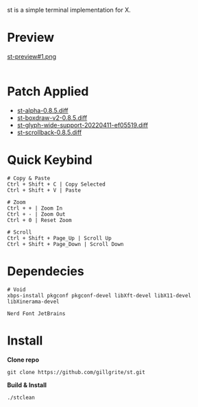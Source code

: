 st is a simple terminal implementation for X.

# **Preview**
<a href="https://filedn.com/lndsHOIbWNoRqUhvg4xD1oh/rice/st-preview%231.png">st-preview#1.png</a><br><br>

# **Patch Applied**
+ [st-alpha-0.8.5.diff](https://st.suckless.org/patches/alpha/st-alpha-20220206-0.8.5.diff)
+ [st-boxdraw-v2-0.8.5.diff](https://st.suckless.org/patches/boxdraw/st-boxdraw_v2-0.8.5.diff)
+ [st-glyph-wide-support-20220411-ef05519.diff](https://st.suckless.org/patches/glyph_wide_support/st-glyph-wide-support-20220411-ef05519.diff)
+ [st-scrollback-0.8.5.diff](https://st.suckless.org/patches/scrollback/st-scrollback-0.8.5.diff)

# **Quick Keybind**
```
# Copy & Paste
Ctrl + Shift + C | Copy Selected
Ctrl + Shift + V | Paste

# Zoom
Ctrl + + | Zoom In
Ctrl + - | Zoom Out
Ctrl + 0 | Reset Zoom

# Scroll
Ctrl + Shift + Page_Up | Scroll Up
Ctrl + Shift + Page_Down | Scroll Down
```

# Dependecies

```
# Void
xbps-install pkgconf pkgconf-devel libXft-devel libX11-devel libXinerama-devel
```
```
Nerd Font JetBrains
```
# Install
**Clone repo**
```
git clone https://github.com/gillgrite/st.git
```
**Build & Install**

```
./stclean
```


